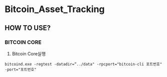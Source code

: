 # Bitcoin_Asset_Tracking

## HOW TO USE?

### BITCOIN CORE

1. Bitcoin Core실행
```batch
bitcoind.exe -regtest -datadir=“../data" -rpcport="bitcoin-cli 포트번호" -port="포트번호"
```